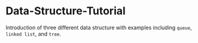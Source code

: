 # Data-Structure-Tutorial
Introduction of three different data structure with examples including `queue`, `linked list`, and `tree`.
